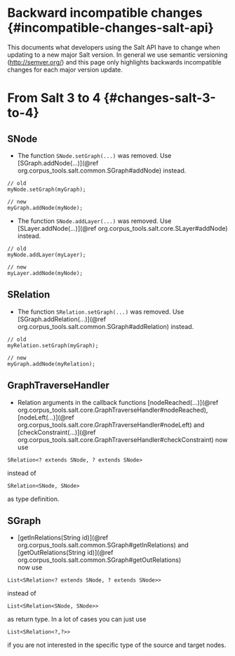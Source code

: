 Backward incompatible changes {#incompatible-changes-salt-api}
=======================

This documents what developers using the Salt API have to change when updating to a new major Salt version.
In general we use semantic versioning (http://semver.org/) and this page only highlights backwards incompatible changes 
for each major version update.


From Salt 3 to 4 {#changes-salt-3-to-4}
================

SNode
-----


- The function `SNode.setGraph(...)` was removed. Use [SGraph.addNode(...)](@ref org.corpus_tools.salt.common.SGraph#addNode) instead.
~~~{.java}
// old
myNode.setGraph(myGraph);
  
// new
myGraph.addNode(myNode);
~~~
- The function `SNode.addLayer(...)` was removed. Use [SLayer.addNode(...)](@ref org.corpus_tools.salt.core.SLayer#addNode) instead.
~~~{.java}
// old
myNode.addLayer(myLayer);
  
// new
myLayer.addNode(myNode);
~~~

SRelation
-----


- The function `SRelation.setGraph(...)` was removed. Use [SGraph.addRelation(...)](@ref org.corpus_tools.salt.common.SGraph#addRelation) instead.
~~~{.java}
// old
myRelation.setGraph(myGraph);
  
// new
myGraph.addNode(myRelation);
~~~




GraphTraverseHandler
-------------------


- Relation arguments in the callback functions [nodeReached(...)](@ref org.corpus_tools.salt.core.GraphTraverseHandler#nodeReached),
[nodeLeft(...)](@ref org.corpus_tools.salt.core.GraphTraverseHandler#nodeLeft) and
[checkConstraint(...)](@ref org.corpus_tools.salt.core.GraphTraverseHandler#checkConstraint) now use 
~~~{.java}
SRelation<? extends SNode, ? extends SNode>
~~~
instead of 
~~~{.java}
SRelation<SNode, SNode>
~~~
as type definition.


SGraph
-------------------

- [getInRelations(String id)](@ref org.corpus_tools.salt.common.SGraph#getInRelations) and
[getOutRelations(String id)](@ref org.corpus_tools.salt.common.SGraph#getOutRelations)  
now use 
~~~{.java}
List<SRelation<? extends SNode, ? extends SNode>>
~~~
instead of 
~~~{.java}
List<SRelation<SNode, SNode>>
~~~
as return type. In a lot of cases you can just use
~~~{.java}
List<SRelation<?,?>> 
~~~
if you are not interested in the specific type of the source and target nodes.


    